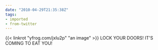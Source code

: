 ```yaml
---
date: "2010-04-29T21:35:38Z"
tags:
- imported
- from-twitter
---
```

{{< linkrot "yfrog.com/jxlu2p" "an image" >}}  LOCK YOUR DOORS! IT'S COMING TO EAT YOU!
